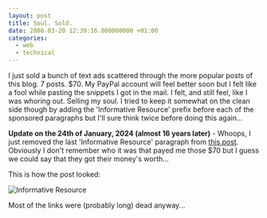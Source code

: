 ```yaml
---
layout: post
title: Soul. Sold.
date: 2008-03-20 12:39:16.000000000 +01:00
categories:
  - web
  - technical
---
```


I just sold a bunch of text ads scattered through the more popular posts of this blog. 7 posts. $70. My PayPal account will feel better soon but I felt like a fool while pasting the snippets I got in the mail. I felt, and still feel, like I was whoring out. Selling my soul. I tried to keep it somewhat on the clean side though by adding the 'Informative Resource' prefix before each of the sponsored paragraphs but I'll sure think twice before doing this again...

**Update on the 24th of January, 2024 (almost 16 years later)** - Whoops, I just removed the last 'Informative Resource' paragraph from [this post](https://www.rusiczki.net/2006/09/21/google-double-u-tee-ef/). Obviously I don't remember who it was that payed me those $70 but I guess we could say that they got their money's worth...

This is how the post looked:

![Informative Resource](https://content.rusiczki.net/2024/01/informative-resource.png)

Most of the links were (probably long) dead anyway...
